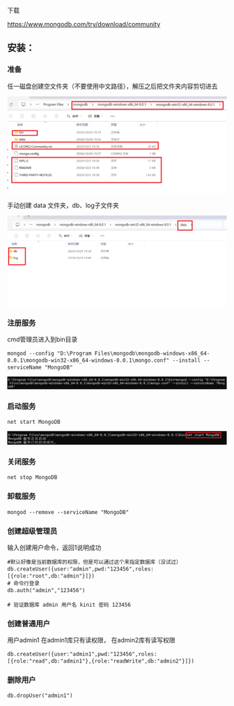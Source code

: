 下载

https://www.mongodb.com/try/download/community

## 安装：

### 准备

任一磁盘创建空文件夹（不要使用中文路径），解压之后把文件夹内容剪切进去

![image-20241024195842197](imge/安装.assets/image-20241024195842197.png)

手动创建 data 文件夹，db、log子文件夹

![image-20241024195926840](imge/安装.assets/image-20241024195926840.png)

### 注册服务

cmd管理员进入到bin目录

```
mongod --config "D:\Program Files\mongodb\mongodb-windows-x86_64-8.0.1\mongodb-win32-x86_64-windows-8.0.1\mongo.conf" --install --serviceName "MongoDB"
```

![image-20241024201138891](imge/安装.assets/image-20241024201138891.png)

### 启动服务

```
net start MongoDB
```

![image-20241024200205734](imge/安装.assets/image-20241024200205734.png)

### 关闭服务

```
net stop MongoDB
```

### 卸载服务

```
mongod --remove --serviceName "MongoDB"
```

### 创建超级管理员

输入创建用户命令，返回1说明成功

```
#默认好像是当前数据库的权限，但是可以通过这个来指定数据库（没试过）
db.createUser({user:"admin",pwd:"123456",roles:[{role:"root",db:"admin"}]})
# 命令行登录
db.auth("admin","123456")

# 验证数据库 admin 用户名 kinit 密码 123456
```

### 创建普通用户

用户admin1 在admin1库只有读权限， 在admin2库有读写权限

```
db.createUser({user:"admin1",pwd:"123456",roles:[{role:"read",db:"admin1"},{role:"readWrite",db:"admin2"}]})
```

### 删除用户

```
db.dropUser("admin1")
```

